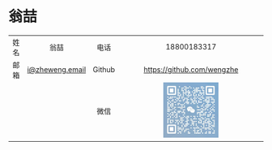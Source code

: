 # 翁喆

|        |                 |        |                 |
| :----: | :-------------: | :----: | :-------------: |
|  姓名  | 翁喆            |  电话  | 18800183317 |
|  邮箱  | i@zheweng.email | Github | https://github.com/wengzhe |
|        |                 |  微信  | <img src="微信.jpg" width="40%" /> |
